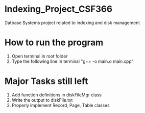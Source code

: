 # Indexing_Project_CSF366
Datbase Systems project related to indexing and disk management 

# How to run the program
1) Open terminal in root folder
2) Type the following line in terminal
   "g++ -o main.o main.cpp"
   
# Major Tasks still left
1) Add function definitions in diskFileMgr class
2) Write the output to diskFile.txt
3) Properly implement Record, Page, Table classes
